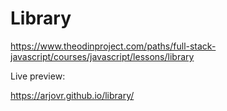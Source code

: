 # Library

https://www.theodinproject.com/paths/full-stack-javascript/courses/javascript/lessons/library


Live preview:

https://arjovr.github.io/library/
